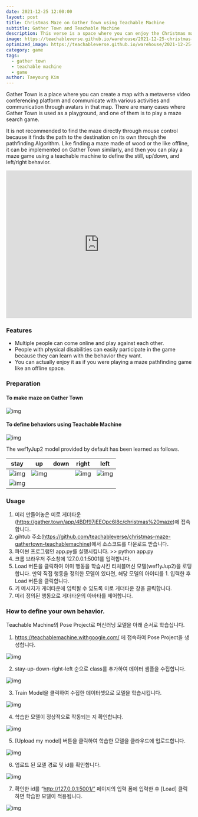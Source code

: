 ```yaml
---
date: 2021-12-25 12:00:00
layout: post
title: Christmas Maze on Gather Town using Teachable Machine
subtitle: Gather Town and Teachable Machine
description: This verse is a space where you can enjoy the Christmas maze together. This space was implemented on the gather town, and control definition is possible with the desired behavior through a teachable machine.
image: https://teachableverse.github.io/warehouse/2021-12-25-christmas-maze-gathertown-teachablemachine_play.gif
optimized_image: https://teachableverse.github.io/warehouse/2021-12-25-christmas-maze-gathertown-teachablemachine_title_0.jpg
category: game
tags:
  - gather town
  - teachable machine
  - game
author: Taeyoung Kim
---
```

Gather Town is a place where you can create a map with a metaverse video conferencing platform and communicate with various activities and communication through avatars in that map. There are many cases where Gather Town is used as a playground, and one of them is to play a maze search game.

It is not recommended to find the maze directly through mouse control because it finds the path to the destination on its own through the pathfinding Algorithm. Like finding a maze made of wood or the like offline, it can be implemented on Gather Town similarly, and then you can play a maze game using a teachable machine to define the still, up/down, and left/right behavior.

<iframe width="100%" height="400" src="https://www.youtube.com/embed/06PkLEtzNDM" title="YouTube video player" frameborder="0" allow="accelerometer; autoplay; clipboard-write; encrypted-media; gyroscope; picture-in-picture" allowfullscreen></iframe>

### Features
* Multiple people can come online and play against each other.
* People with physical disabilities can easily participate in the game because they can learn with the behavior they want. 
* You can actually enjoy it as if you were playing a maze pathfinding game like an offline space.

### Preparation

#### To make maze on Gather Town

![img](https://teachableverse.github.io/warehouse/2021-12-25-christmas-maze-gathertown-teachablemachine_gathertown.jpg)

#### To define behaviors using Teachable Machine

![img](https://teachableverse.github.io/warehouse/2021-12-25-christmas-maze-gathertown-teachablemachine_tmmodel.jpg)

The wef1yJup2 model provided by default has been learned as follows.

|stay|up|down|right|left|
|---|---|---|---|---|
|![img](https://teachableverse.github.io/warehouse/2021-12-25-christmas-maze-gathertown-teachablemachine_tmmodel_stay.jpg)|![img](https://teachableverse.github.io/warehouse/2021-12-25-christmas-maze-gathertown-teachablemachine_tmmodel_up.jpg)|   |![img](https://teachableverse.github.io/warehouse/2021-12-25-christmas-maze-gathertown-teachablemachine_tmmodel_down.jpg)|![img](https://teachableverse.github.io/warehouse/2021-12-25-christmas-maze-gathertown-teachablemachine_tmmodel_right.jpg)|
|![img](https://teachableverse.github.io/warehouse/2021-12-25-christmas-maze-gathertown-teachablemachine_tmmodel_left.jpg)|

### Usage

1. 미리 만들어놓은 미로 게더타운(https://gather.town/app/4BDf97jEEOpc6l8c/christmas%20maze)에 접속합니다.
1. gihtub 주소(https://github.com/teachableverse/christmas-maze-gathertown-teachablemachine)에서 소스코드를 다운로드 받습니다. 
1. 파이썬 프로그램인 app.py를 실행시킵니다. >> python app.py
1. 크롬 브라우저 주소창에 127.0.0.1:5001를 입력합니다.
1. Load 버튼을 클릭하여 이미 행동을 학습시킨 티처블머신 모델(wef1yJup2)을 로딩합니다. 만약 직접 행동을 정의한 모델이 있다면, 해당 모델의 아이디를 1. 입력한 후 Load 버튼을 클릭합니다.
1. 키 메시지가 게더타운에 입력될 수 있도록 미로 게더타운 창을 클릭합니다.
1. 미리 정의된 행동으로 게더타운의 아바타를 제어합니다.

### How to define your own behavior.

Teachable Machine의 Pose Project로 머신러닝 모델을 아래 순서로 학습십니다. 

1. https://teachablemachine.withgoogle.com/ 에 접속하여 Pose Project을 생성합니다.

![img](https://teachableverse.github.io/warehouse/2021-12-25-christmas-maze-gathertown-teachablemachine_tmmodel_training_0.jpg)

2. stay-up-down-right-left 순으로 class를 추가하여 데이터 샘플을 수집합니다.

![img](https://teachableverse.github.io/warehouse/2021-12-25-christmas-maze-gathertown-teachablemachine_tmmodel_training_1.jpg)

3. Train Model을 클릭하여 수집한 데이터셋으로 모델을 학습시킵니다.

![img](https://teachableverse.github.io/warehouse/2021-12-25-christmas-maze-gathertown-teachablemachine_tmmodel_training_2.jpg)

4. 학습한 모델이 정상적으로 작동되는 지 확인합니다.

![img](https://teachableverse.github.io/warehouse/2021-12-25-christmas-maze-gathertown-teachablemachine_tmmodel_training_3.jpg)

5. [Upload my model] 버튼을 클릭하여 학습한 모델을 클라우드에 업로드합니다.

![img](https://teachableverse.github.io/warehouse/2021-12-25-christmas-maze-gathertown-teachablemachine_tmmodel_training_4.jpg)

6. 업로드 된 모델 경로 및 id를 확인합니다. 

![img](https://teachableverse.github.io/warehouse/2021-12-25-christmas-maze-gathertown-teachablemachine_tmmodel_training_5.jpg)

7. 확인한 id를 “http://127.0.0.1:5001/” 페이지의 입력 폼에 입력한 후 [Load] 클릭하면 학습한 모델이 적용됩니다.

![img](https://teachableverse.github.io/warehouse/2021-12-25-christmas-maze-gathertown-teachablemachine_tmmodel_training_6.jpg)